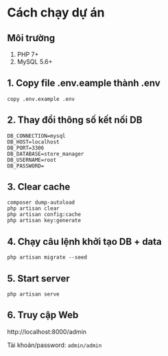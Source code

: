 # Cách chạy dự án
## Môi trường
1. PHP 7+
2. MySQL 5.6+

## 1. Copy file .env.eample thành .env
```
copy .env.example .env
```
## 2. Thay đổi thông số kết nối DB 
```
DB_CONNECTION=mysql
DB_HOST=localhost
DB_PORT=3306
DB_DATABASE=store_manager
DB_USERNAME=root
DB_PASSWORD=
```

## 3. Clear cache
```
composer dump-autoload
php artisan clear
php artisan config:cache
php artisan key:generate
```

## 4. Chạy câu lệnh khởi tạo DB + data
```
php artisan migrate --seed
```

## 5. Start server
```
php artisan serve
```

## 6. Truy cập Web
http://localhost:8000/admin

Tài khoản/password: `admin/admin`
